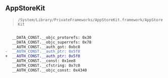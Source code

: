 ## AppStoreKit

> `/System/Library/PrivateFrameworks/AppStoreKit.framework/AppStoreKit`

```diff

   __DATA_CONST.__objc_protorefs: 0x30
   __DATA_CONST.__objc_superrefs: 0x78
   __AUTH_CONST.__auth_got: 0xbc8
-  __AUTH_CONST.__auth_ptr: 0x5f8
+  __AUTH_CONST.__auth_ptr: 0x5f0
   __AUTH_CONST.__const: 0x1ee8
   __AUTH_CONST.__cfstring: 0x7c0
   __AUTH_CONST.__objc_const: 0x4340

```
